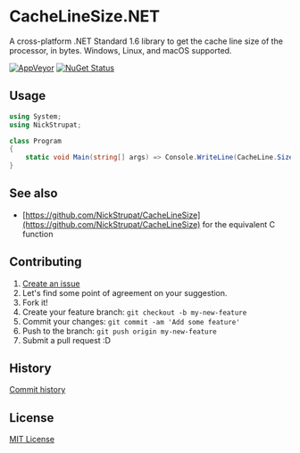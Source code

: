 # CacheLineSize.NET
A cross-platform .NET Standard 1.6 library to get the cache line size of the processor, in bytes. Windows, Linux, and macOS supported.

[![AppVeyor](https://img.shields.io/appveyor/ci/NickStrupat/cachelinesize-net.svg)](https://ci.appveyor.com/project/NickStrupat/cachelinesize-net)
[![NuGet Status](http://img.shields.io/nuget/v/CacheLine.Size.svg?style=flat)](https://www.nuget.org/packages/CacheLine.Size/)

## Usage

```csharp
using System;
using NickStrupat;

class Program
{
    static void Main(string[] args) => Console.WriteLine(CacheLine.Size);
}
```

## See also

- [https://github.com/NickStrupat/CacheLineSize](https://github.com/NickStrupat/CacheLineSize) for the equivalent C function

## Contributing

1. [Create an issue](https://github.com/NickStrupat/CacheLineSize.NET/issues/new)
2. Let's find some point of agreement on your suggestion.
3. Fork it!
4. Create your feature branch: `git checkout -b my-new-feature`
5. Commit your changes: `git commit -am 'Add some feature'`
6. Push to the branch: `git push origin my-new-feature`
7. Submit a pull request :D

## History

[Commit history](https://github.com/NickStrupat/CacheLineSize.NET/commits/master)

## License

[MIT License](https://github.com/NickStrupat/CacheLineSize.NET/blob/master/LICENSE)
